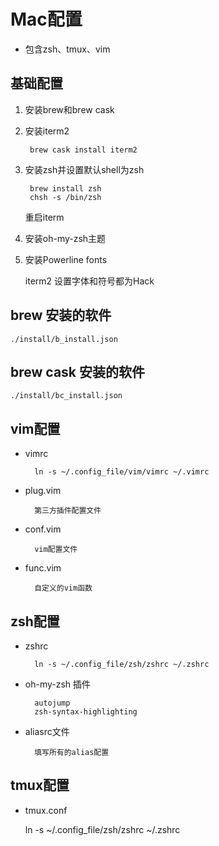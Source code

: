 # Mac配置

* 包含zsh、tmux、vim

## 基础配置

1. 安装brew和brew cask
    
2. 安装iterm2

        brew cask install iterm2

3. 安装zsh并设置默认shell为zsh
	
        brew install zsh
        chsh -s /bin/zsh

	重启iterm

4. 安装oh-my-zsh主题

5. 安装Powerline fonts
	
	iterm2 设置字体和符号都为Hack
    

	
## brew 安装的软件

    ./install/b_install.json

## brew cask 安装的软件
    
    ./install/bc_install.json
   
## vim配置

* vimrc 

        ln -s ~/.config_file/vim/vimrc ~/.vimrc

* plug.vim

        第三方插件配置文件

* conf.vim

        vim配置文件

* func.vim

        自定义的vim函数

## zsh配置

* zshrc

        ln -s ~/.config_file/zsh/zshrc ~/.zshrc

* oh-my-zsh 插件

        autojump
        zsh-syntax-highlighting

* aliasrc文件

	    填写所有的alias配置

## tmux配置

* tmux.conf

    ln -s ~/.config_file/zsh/zshrc ~/.zshrc



